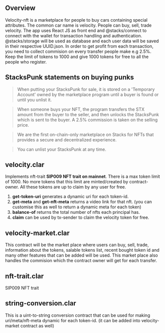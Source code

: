 ## Overview

Velocity-nft is a marketplace for people to buy cars containing special attributes. The common car name is velocity. People can buy, sell, trade velocity. The app uses React JS as front end and @stacks/connect to connect with the wallet for transaction handling and authentication. @stacks/storage will be used as database and each user data will be saved in their respective UUID.json. In order to get profit from each transaction, you need to collect commision on every transfer people make e.g 2.5%. Keep the limit of tokens to 1000 and give 1000 tokens for free to all the people who register.

## StacksPunk statements on buying punks

> When putting your StacksPunk for sale, it is stored on a 'Temporary Account' owned by the marketplace program until a buyer is found or until you unlist it.

> When someone buys your NFT, the program transfers the STX amount from the buyer to the seller, and then unlocks the StacksPunk which is sent to the buyer. A 2.5% commission is taken on the selling price.

> We are the first on-chain-only marketplace on Stacks for NFTs that provides a secure and decentralized experience.

> You can unlist your StacksPunk at any time.

## velocity.clar

Implements nft-trait **SIP009 NFT trait on mainnet**. There is a max token limit of 1000. No more tokens that this limit are minted/created by contract-owner. All these tokens are up to claim by any user for free.

1. **get-token-uri** generates a dynamic uri for each token-id.
2. **get-meta** and **get-nft-meta** returns a video link for that nft. (you can customise this as well to return a dynamic meta for each token)
3. **balance-of** returns the total number of nfts each principal has.
4. **claim** can be used by tx-sender to claim the velocity token for free.

## velocity-market.clar

This contract will be the market place where users can buy, sell, trade, information about the tokens, salable tokens list, recent bought token id and many other features that can be added will be used. This market place also handles the commision which the contract owner will get for each transfer.

## nft-trait.clar

SIP009 NFT trait

## string-conversion.clar

This is a uint-to-string conversion contract that can be used for making uri/meta/nft-meta dynamic for each token-id. (it can be added into velocity-market contract as well)
